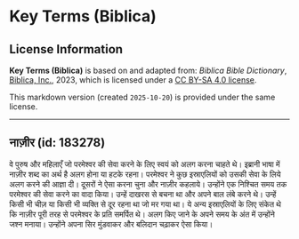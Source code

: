 # Key Terms (Biblica)

## License Information

**Key Terms (Biblica)** is based on and adapted from: _Biblica Bible Dictionary_, [Biblica, Inc.](https://www.biblica.com/), 2023, which is licensed under a [CC BY-SA 4.0 license](https://creativecommons.org/licenses/by-sa/4.0/legalcode.en).

This markdown version (created `2025-10-20`) is provided under the same license.



--------------------------------

## नाज़ीर (id: 183278)

वे पुरुष और महिलाएँ जो परमेश्वर की सेवा करने के लिए स्वयं को अलग करना चाहते थे। इब्रानी भाषा में नाज़ीर शब्द का अर्थ है अलग होना या हटके रहना। परमेश्वर ने कुछ इस्राएलियों को उसकी सेवा के लिये अलग करने की आज्ञा दी। दूसरों ने ऐसा करना चुना और नाज़ीर कहलाये। उन्होंने एक निश्चित समय तक परमेश्वर की सेवा करने का वादा किया। उन्हें दाखरस से बचना था और अपने बाल लंबे करने थे। उन्हें किसी भी चीज़ या किसी भी व्यक्ति से दूर रहना था जो मर गया था। ये अन्य इस्राएलियों के लिए संकेत थे कि नाज़ीर पूरी तरह से परमेश्वर के प्रति समर्पित थे। अलग किए जाने के अपने समय के अंत में उन्होंने जश्न मनाया। उन्होंने अपना सिर मुंडवाकर और बलिदान चढ़ाकर ऐसा किया।


